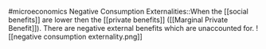 #microeconomics 
Negative Consumption Externalities::When the [[social benefits]] are lower then the [[private benefits]] ([[Marginal Private Benefit]]). There are negative external benefits which are unaccounted for. ![[negative consumption externality.png]]
